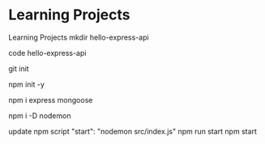# Learning Projects

Learning Projects
mkdir hello-express-api

code hello-express-api

git init

npm init -y

npm i express mongoose

npm i -D nodemon

update npm script
"start": "nodemon src/index.js"
npm run start npm start
